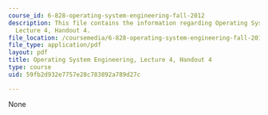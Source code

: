 ```yaml
---
course_id: 6-828-operating-system-engineering-fall-2012
description: This file contains the information regarding Operating System Engineering,
  Lecture 4, Handout 4.
file_location: /coursemedia/6-828-operating-system-engineering-fall-2012/59fb2d932e7757e28c783892a789d27c_MIT6_828F12_lec4_handout.pdf
file_type: application/pdf
layout: pdf
title: Operating System Engineering, Lecture 4, Handout 4
type: course
uid: 59fb2d932e7757e28c783892a789d27c

---
```

None